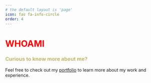 ```yaml
---
# the default layout is 'page'
icon: fas fa-info-circle
order: 4
---
```


# **<strong><font color="red">WHOAMI</font></strong>**

### **<strong><font color="DarkKhaki">Curious to know more about me?</font></strong>** 
Feel free to check out my [portfolio](https://portfolio-soufiane-16.vercel.app/) to learn more about my work and experience.

